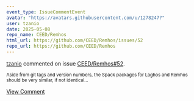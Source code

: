 ```yaml
---
event_type: IssueCommentEvent
avatar: "https://avatars.githubusercontent.com/u/1278247?"
user: tzanio
date: 2025-05-08
repo_name: CEED/Remhos
html_url: https://github.com/CEED/Remhos/issues/52
repo_url: https://github.com/CEED/Remhos
---
```


<a href='https://github.com/tzanio' target='_blank'>tzanio</a> commented on issue <a href='https://github.com/CEED/Remhos/issues/52' target='_blank'>CEED/Remhos#52</a>.

<small>Aside from git tags and version numbers, the Spack packages for Laghos and Remhos should be very similar, if not identical...</small>

<a href='https://github.com/CEED/Remhos/issues/52' target='_blank'>View Comment</a>